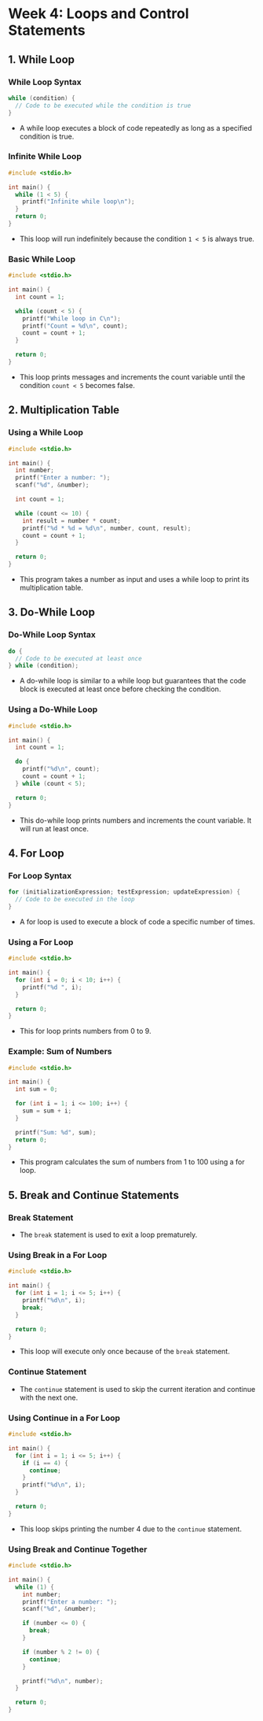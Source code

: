 # Week 4: Loops and Control Statements

## 1. While Loop

### While Loop Syntax

```c
while (condition) {
  // Code to be executed while the condition is true
}
```

- A while loop executes a block of code repeatedly as long as a specified condition is true.

### Infinite While Loop

```c
#include <stdio.h>

int main() {
  while (1 < 5) {
    printf("Infinite while loop\n");
  }
  return 0;
}
```

- This loop will run indefinitely because the condition `1 < 5` is always true.

### Basic While Loop

```c
#include <stdio.h>

int main() {
  int count = 1;

  while (count < 5) {
    printf("While loop in C\n");
    printf("Count = %d\n", count);
    count = count + 1;
  }

  return 0;
}
```

- This loop prints messages and increments the count variable until the condition `count < 5` becomes false.

## 2. Multiplication Table

### Using a While Loop

```c
#include <stdio.h>

int main() {
  int number;
  printf("Enter a number: ");
  scanf("%d", &number);

  int count = 1;

  while (count <= 10) {
    int result = number * count;
    printf("%d * %d = %d\n", number, count, result);
    count = count + 1;
  }

  return 0;
}
```

- This program takes a number as input and uses a while loop to print its multiplication table.

## 3. Do-While Loop

### Do-While Loop Syntax

```c
do {
  // Code to be executed at least once
} while (condition);
```

- A do-while loop is similar to a while loop but guarantees that the code block is executed at least once before checking the condition.

### Using a Do-While Loop

```c
#include <stdio.h>

int main() {
  int count = 1;

  do {
    printf("%d\n", count);
    count = count + 1;
  } while (count < 5);

  return 0;
}
```

- This do-while loop prints numbers and increments the count variable. It will run at least once.

## 4. For Loop

### For Loop Syntax

```c
for (initializationExpression; testExpression; updateExpression) {
  // Code to be executed in the loop
}
```

- A for loop is used to execute a block of code a specific number of times.

### Using a For Loop

```c
#include <stdio.h>

int main() {
  for (int i = 0; i < 10; i++) {
    printf("%d ", i);
  }

  return 0;
}
```

- This for loop prints numbers from 0 to 9.

### Example: Sum of Numbers

```c
#include <stdio.h>

int main() {
  int sum = 0;

  for (int i = 1; i <= 100; i++) {
    sum = sum + i;
  }

  printf("Sum: %d", sum);
  return 0;
}
```

- This program calculates the sum of numbers from 1 to 100 using a for loop.

## 5. Break and Continue Statements

### Break Statement

- The `break` statement is used to exit a loop prematurely.

### Using Break in a For Loop

```c
#include <stdio.h>

int main() {
  for (int i = 1; i <= 5; i++) {
    printf("%d\n", i);
    break;
  }

  return 0;
}
```

- This loop will execute only once because of the `break` statement.

### Continue Statement

- The `continue` statement is used to skip the current iteration and continue with the next one.

### Using Continue in a For Loop

```c
#include <stdio.h>

int main() {
  for (int i = 1; i <= 5; i++) {
    if (i == 4) {
      continue;
    }
    printf("%d\n", i);
  }

  return 0;
}
```

- This loop skips printing the number 4 due to the `continue` statement.

### Using Break and Continue Together

```c
#include <stdio.h>

int main() {
  while (1) {
    int number;
    printf("Enter a number: ");
    scanf("%d", &number);

    if (number <= 0) {
      break;
    }

    if (number % 2 != 0) {
      continue;
    }

    printf("%d\n", number);
  }

  return 0;
}
```
